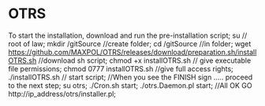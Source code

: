 # OTRS
To start the installation, download and run the pre-installation script;
su // root of law;
mkdir /gitSource //create folder;
cd /gitSource //in folder;
wget https://github.com/MAXPOL/OTRS/releases/download/preparation.sh/installOTRS.sh //download sh script;
chmod +x installOTRS.sh // give executable file permissions;
chmod 0777 installOTRS.sh //give full access rights;
./installOTRS.sh // start script;
//When you see the FINISH sign ..... proceed to the next step;
su otrs;
./Cron.sh start;
./otrs.Daemon.pl start;
//All OK GO http://ip_address/otrs/installer.pl;
